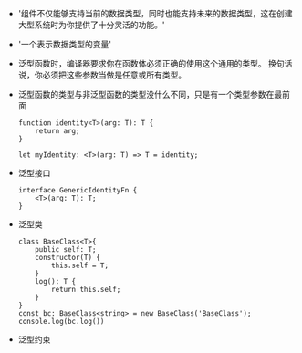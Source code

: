 * '组件不仅能够支持当前的数据类型，同时也能支持未来的数据类型，这在创建大型系统时为你提供了十分灵活的功能。'

* '一个表示数据类型的变量'

* 泛型函数时，编译器要求你在函数体必须正确的使用这个通用的类型。 换句话说，你必须把这些参数当做是任意或所有类型。

* 泛型函数的类型与非泛型函数的类型没什么不同，只是有一个类型参数在最前面
    ```
    function identity<T>(arg: T): T {
        return arg;
    }

    let myIdentity: <T>(arg: T) => T = identity;
    ```

* 泛型接口
    ```
    interface GenericIdentityFn {
        <T>(arg: T): T;
    }
    ```

* 泛型类
    ``` 
    class BaseClass<T>{
        public self: T;
        constructor(T) {
            this.self = T;
        }
        log(): T {
            return this.self;
        }
    }
    const bc: BaseClass<string> = new BaseClass('BaseClass');
    console.log(bc.log())  
    ```

* 泛型约束